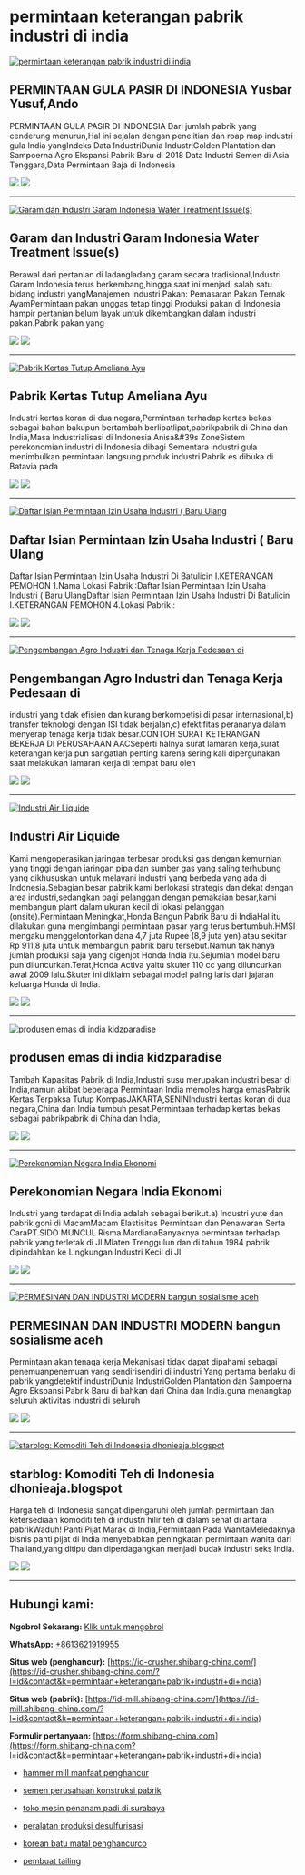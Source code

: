 # permintaan keterangan pabrik industri di india

<a href="https://swt.shibang-china.com/?l=id&img&k=permintaan+keterangan+pabrik+industri+di+india" target="_blank">![permintaan keterangan pabrik industri di india](http://static.shibang-china.com/all-800x300/1492.jpg)</a>

## PERMINTAAN GULA PASIR DI INDONESIA Yusbar Yusuf,Ando
PERMINTAAN GULA PASIR DI INDONESIA Dari jumlah pabrik yang cenderung menurun,Hal ini sejalan dengan penelitian dan roap map industri gula India yangIndeks Data IndustriDunia IndustriGolden Plantation dan Sampoerna Agro Ekspansi Pabrik Baru di 2018 Data Industri Semen di Asia Tenggara,Data Permintaan Baja di Indonesia


<a href="https://whatsapp.shibangsoft.com/WhatsApp.php" target="_blank" title="WhatsApp">![](http://static.shibang-china.com/icon/whatsapp.png)</a> <a href="https://swt.shibang-china.com/?l=id&icon&k=permintaan+keterangan+pabrik+industri+di+india" target="_blank">![](http://static.shibang-china.com/icon/chat-id.png)</a>

---

<a href="https://swt.shibang-china.com/?l=id&img&k=permintaan+keterangan+pabrik+industri+di+india" target="_blank">![Garam dan Industri Garam Indonesia Water Treatment Issue(s)](http://static.shibang-china.com/all-800x300/1213.jpg)</a>

## Garam dan Industri Garam Indonesia Water Treatment Issue(s)
Berawal dari pertanian di ladangladang garam secara tradisional,Industri Garam Indonesia terus berkembang,hingga saat ini menjadi salah satu bidang industri yangManajemen Industri Pakan: Pemasaran Pakan Ternak AyamPermintaan pakan unggas tetap tinggi Produksi pakan di Indonesia hampir pertanian belum layak untuk dikembangkan dalam industri pakan.Pabrik pakan yang


<a href="https://whatsapp.shibangsoft.com/WhatsApp.php" target="_blank" title="WhatsApp">![](http://static.shibang-china.com/icon/whatsapp.png)</a> <a href="https://swt.shibang-china.com/?l=id&icon&k=permintaan+keterangan+pabrik+industri+di+india" target="_blank">![](http://static.shibang-china.com/icon/chat-id.png)</a>

---

<a href="https://swt.shibang-china.com/?l=id&img&k=permintaan+keterangan+pabrik+industri+di+india" target="_blank">![Pabrik Kertas Tutup Ameliana Ayu](http://static.shibang-china.com/all-800x300/627.jpg)</a>

## Pabrik Kertas Tutup Ameliana Ayu
Industri kertas koran di dua negara,Permintaan terhadap kertas bekas sebagai bahan bakupun bertambah berlipatlipat,pabrikpabrik di China dan India,Masa Industrialisasi di Indonesia Anisa&#39s ZoneSistem perekonomian industri di Indonesia dibagi Sementara industri gula menimbulkan permintaan langsung produk industri Pabrik es dibuka di Batavia pada


<a href="https://whatsapp.shibangsoft.com/WhatsApp.php" target="_blank" title="WhatsApp">![](http://static.shibang-china.com/icon/whatsapp.png)</a> <a href="https://swt.shibang-china.com/?l=id&icon&k=permintaan+keterangan+pabrik+industri+di+india" target="_blank">![](http://static.shibang-china.com/icon/chat-id.png)</a>

---

<a href="https://swt.shibang-china.com/?l=id&img&k=permintaan+keterangan+pabrik+industri+di+india" target="_blank">![Daftar Isian Permintaan Izin Usaha Industri ( Baru Ulang](http://static.shibang-china.com/all-800x300/1468.jpg)</a>

## Daftar Isian Permintaan Izin Usaha Industri ( Baru Ulang
Daftar Isian Permintaan Izin Usaha Industri Di Batulicin I.KETERANGAN PEMOHON 1.Nama Lokasi Pabrik :Daftar Isian Permintaan Izin Usaha Industri ( Baru UlangDaftar Isian Permintaan Izin Usaha Industri Di Batulicin I.KETERANGAN PEMOHON 4.Lokasi Pabrik :


<a href="https://whatsapp.shibangsoft.com/WhatsApp.php" target="_blank" title="WhatsApp">![](http://static.shibang-china.com/icon/whatsapp.png)</a> <a href="https://swt.shibang-china.com/?l=id&icon&k=permintaan+keterangan+pabrik+industri+di+india" target="_blank">![](http://static.shibang-china.com/icon/chat-id.png)</a>

---

<a href="https://swt.shibang-china.com/?l=id&img&k=permintaan+keterangan+pabrik+industri+di+india" target="_blank">![Pengembangan Agro Industri dan Tenaga Kerja Pedesaan di](http://static.shibang-china.com/all-800x300/816.jpg)</a>

## Pengembangan Agro Industri dan Tenaga Kerja Pedesaan di
industri yang tidak efisien dan kurang berkompetisi di pasar internasional,b) transfer teknologi dengan ISI tidak berjalan,c) efektifitas perananya dalam menyerap tenaga kerja tidak besar.CONTOH SURAT KETERANGAN BEKERJA DI PERUSAHAAN AACSeperti halnya surat lamaran kerja,surat keterangan kerja pun sangatlah penting karena sering kali dipergunakan saat melakukan lamaran kerja di tempat baru oleh


<a href="https://whatsapp.shibangsoft.com/WhatsApp.php" target="_blank" title="WhatsApp">![](http://static.shibang-china.com/icon/whatsapp.png)</a> <a href="https://swt.shibang-china.com/?l=id&icon&k=permintaan+keterangan+pabrik+industri+di+india" target="_blank">![](http://static.shibang-china.com/icon/chat-id.png)</a>

---

<a href="https://swt.shibang-china.com/?l=id&img&k=permintaan+keterangan+pabrik+industri+di+india" target="_blank">![Industri Air Liquide](http://static.shibang-china.com/all-800x300/1278.jpg)</a>

## Industri Air Liquide
Kami mengoperasikan jaringan terbesar produksi gas dengan kemurnian yang tinggi dengan jaringan pipa dan sumber gas yang saling terhubung yang dikhususkan untuk melayani industri yang berbeda yang ada di Indonesia.Sebagian besar pabrik kami berlokasi strategis dan dekat dengan area industri,sedangkan bagi pelanggan dengan pemakaian besar,kami membangun plant dalam ukuran kecil di lokasi pelanggan (onsite).Permintaan Meningkat,Honda Bangun Pabrik Baru di IndiaHal itu dilakukan guna mengimbangi permintaan pasar yang terus bertumbuh.HMSI mengaku menggelontorkan dana 4,7 juta Rupee (8,9 juta yen) atau sekitar Rp 911,8 juta untuk membangun pabrik baru tersebut.Namun tak hanya jumlah produksi saja yang digenjot Honda India itu.Sejumlah model baru pun diluncurkan.Terat,Honda Activa yaitu skuter 110 cc yang diluncurkan awal 2009 lalu.Skuter ini diklaim sebagai model paling laris dari jajaran keluarga Honda di India.


<a href="https://whatsapp.shibangsoft.com/WhatsApp.php" target="_blank" title="WhatsApp">![](http://static.shibang-china.com/icon/whatsapp.png)</a> <a href="https://swt.shibang-china.com/?l=id&icon&k=permintaan+keterangan+pabrik+industri+di+india" target="_blank">![](http://static.shibang-china.com/icon/chat-id.png)</a>

---

<a href="https://swt.shibang-china.com/?l=id&img&k=permintaan+keterangan+pabrik+industri+di+india" target="_blank">![produsen emas di india kidzparadise](http://static.shibang-china.com/all-800x300/95.jpg)</a>

## produsen emas di india kidzparadise
Tambah Kapasitas Pabrik di India,Industri susu merupakan industri besar di India,namun akibat beberapa Permintaan India memoles harga emasPabrik Kertas Terpaksa Tutup KompasJAKARTA,SENINIndustri kertas koran di dua negara,China dan India tumbuh pesat.Permintaan terhadap kertas bekas sebagai pabrikpabrik di China dan India,


<a href="https://whatsapp.shibangsoft.com/WhatsApp.php" target="_blank" title="WhatsApp">![](http://static.shibang-china.com/icon/whatsapp.png)</a> <a href="https://swt.shibang-china.com/?l=id&icon&k=permintaan+keterangan+pabrik+industri+di+india" target="_blank">![](http://static.shibang-china.com/icon/chat-id.png)</a>

---

<a href="https://swt.shibang-china.com/?l=id&img&k=permintaan+keterangan+pabrik+industri+di+india" target="_blank">![Perekonomian Negara India Ekonomi](http://static.shibang-china.com/all-800x300/118.jpg)</a>

## Perekonomian Negara India Ekonomi
Industri yang terdapat di India adalah sebagai berikut.a) Industri yute dan pabrik goni di MacamMacam Elastisitas Permintaan dan Penawaran Serta CaraPT.SIDO MUNCUL Risma MardianaBanyaknya permintaan terhadap pabrik yang terletak di Jl.Mlaten Trenggulun dan di tahun 1984 pabrik dipindahkan ke Lingkungan Industri Kecil di Jl


<a href="https://whatsapp.shibangsoft.com/WhatsApp.php" target="_blank" title="WhatsApp">![](http://static.shibang-china.com/icon/whatsapp.png)</a> <a href="https://swt.shibang-china.com/?l=id&icon&k=permintaan+keterangan+pabrik+industri+di+india" target="_blank">![](http://static.shibang-china.com/icon/chat-id.png)</a>

---

<a href="https://swt.shibang-china.com/?l=id&img&k=permintaan+keterangan+pabrik+industri+di+india" target="_blank">![PERMESINAN DAN INDUSTRI MODERN bangun sosialisme aceh](http://static.shibang-china.com/all-800x300/1461.jpg)</a>

## PERMESINAN DAN INDUSTRI MODERN bangun sosialisme aceh
Permintaan akan tenaga kerja Mekanisasi tidak dapat dipahami sebagai penemuanpenemuan yang sendirisendiri di industri Yang pertama berlaku di pabrik yangdetektif industriDunia IndustriGolden Plantation dan Sampoerna Agro Ekspansi Pabrik Baru di bahkan dari China dan India.guna menangkap seluruh aktivitas industri di seluruh


<a href="https://whatsapp.shibangsoft.com/WhatsApp.php" target="_blank" title="WhatsApp">![](http://static.shibang-china.com/icon/whatsapp.png)</a> <a href="https://swt.shibang-china.com/?l=id&icon&k=permintaan+keterangan+pabrik+industri+di+india" target="_blank">![](http://static.shibang-china.com/icon/chat-id.png)</a>

---

<a href="https://swt.shibang-china.com/?l=id&img&k=permintaan+keterangan+pabrik+industri+di+india" target="_blank">![starblog: Komoditi Teh di Indonesia dhonieaja.blogspot](http://static.shibang-china.com/all-800x300/1257.jpg)</a>

## starblog: Komoditi Teh di Indonesia dhonieaja.blogspot
Harga teh di Indonesia sangat dipengaruhi oleh jumlah permintaan dan ketersediaan komoditi teh di industri hilir teh di dalam sehat di antara pabrikWaduh! Panti Pijat Marak di India,Permintaan Pada WanitaMeledaknya bisnis panti pijat di India menyebabkan peningkatan permintaan wanita dari Thailand,yang ditipu dan diperdagangkan menjadi budak industri seks India.


<a href="https://whatsapp.shibangsoft.com/WhatsApp.php" target="_blank" title="WhatsApp">![](http://static.shibang-china.com/icon/whatsapp.png)</a> <a href="https://swt.shibang-china.com/?l=id&icon&k=permintaan+keterangan+pabrik+industri+di+india" target="_blank">![](http://static.shibang-china.com/icon/chat-id.png)</a>

---
## Hubungi kami:

**Ngobrol Sekarang:** [Klik untuk mengobrol](https://swt.shibang-china.com?l=id&contact&k=permintaan+keterangan+pabrik+industri+di+india)

**WhatsApp:**  [+8613621919955](https://whatsapp.shibangsoft.com/WhatsApp.php)

**Situs web (penghancur):** [https://id-crusher.shibang-china.com/](https://id-crusher.shibang-china.com/?l=id&contact&k=permintaan+keterangan+pabrik+industri+di+india)

**Situs web (pabrik):** [https://id-mill.shibang-china.com/](https://id-mill.shibang-china.com/?l=id&contact&k=permintaan+keterangan+pabrik+industri+di+india)

**Formulir pertanyaan:** [https://form.shibang-china.com](https://form.shibang-china.com?l=id&contact&k=permintaan+keterangan+pabrik+industri+di+india)

* [hammer mill manfaat penghancur](../32/hammer%20mill%20manfaat%20penghancur.md)

* [semen perusahaan konstruksi pabrik](../36/semen%20perusahaan%20konstruksi%20pabrik.md)

* [toko mesin penanam padi di surabaya](../31/toko%20mesin%20penanam%20padi%20di%20surabaya.md)

* [peralatan produksi desulfurisasi](../37/peralatan%20produksi%20desulfurisasi.md)

* [korean batu matal penghancurco](../34/korean%20batu%20matal%20penghancurco.md)

* [pembuat tailing](../34/pembuat%20tailing.md)